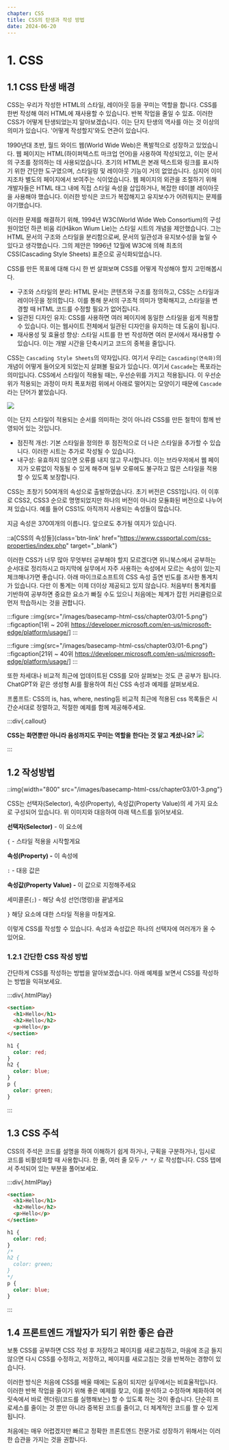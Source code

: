 ```yaml
---
chapter: CSS
title: CSS의 탄생과 작성 방법
date: 2024-06-20
---
```


# 1. CSS

## 1.1 CSS 탄생 배경

CSS는 우리가 작성한 HTML의 스타일, 레이아웃 등을 꾸미는 역할을 합니다. CSS를 한번 작성해 여러 HTML에 재사용할 수 있습니다. 반복 작업을 줄일 수 있죠. 이러한 CSS가 어떻게 탄생되었는지 알아보겠습니다. 이는 단지 탄생의 역사를 아는 것 이상의 의미가 있습니다. '어떻게 작성할지'와도 연관이 있습니다.

1990년대 초반, 월드 와이드 웹(World Wide Web)은 폭발적으로 성장하고 있었습니다. 웹 페이지는 HTML(하이퍼텍스트 마크업 언어)을 사용하여 작성되었고, 이는 문서의 구조를 정의하는 데 사용되었습니다. 초기의 HTML은 본래 텍스트와 링크를 표시하기 위한 간단한 도구였으며, 스타일링 및 레이아웃 기능이 거의 없었습니다. 심지어 이미지조차 별도의 페이지에서 보여주는 식이었습니다. 웹 페이지의 외관을 조절하기 위해 개발자들은 HTML 태그 내에 직접 스타일 속성을 삽입하거나, 복잡한 테이블 레이아웃을 사용해야 했습니다. 이러한 방식은 코드가 복잡해지고 유지보수가 어려워지는 문제를 야기했습니다.

이러한 문제를 해결하기 위해, 1994년 W3C(World Wide Web Consortium)의 구성원이었던 하콘 비움 리(Håkon Wium Lie)는 스타일 시트의 개념을 제안했습니다. 그는 HTML 문서의 구조와 스타일을 분리함으로써, 문서의 일관성과 유지보수성을 높일 수 있다고 생각했습니다. 그의 제안은 1996년 12월에 W3C에 의해 최초의 CSS(Cascading Style Sheets) 표준으로 공식화되었습니다.

CSS를 만든 목표에 대해 다시 한 번 살펴보며 CSS를 어떻게 작성해야 할지 고민해봅시다.

- 구조와 스타일의 분리: HTML 문서는 콘텐츠와 구조를 정의하고, CSS는 스타일과 레이아웃을 정의합니다. 이를 통해 문서의 구조적 의미가 명확해지고, 스타일을 변경할 때 HTML 코드를 수정할 필요가 없어집니다.
- 일관된 디자인 유지: CSS를 사용하면 여러 페이지에 동일한 스타일을 쉽게 적용할 수 있습니다. 이는 웹사이트 전체에서 일관된 디자인을 유지하는 데 도움이 됩니다.
- 재사용성 및 효율성 향상: 스타일 시트를 한 번 작성하면 여러 문서에서 재사용할 수 있습니다. 이는 개발 시간을 단축시키고 코드의 중복을 줄입니다.

CSS는 `Cascading Style Sheets`의 약자입니다. 여기서 우리는 `Cascading(연속화)`의 개념이 어떻게 들어오게 되었는지 살펴볼 필요가 있습니다. 여기서 `Cascade`는 폭포라는 의미입니다. CSS에서 스타일이 적용될 때는, 우선순위를 가지고 적용됩니다. 이 우선순위가 적용되는 과정이 마치 폭포처럼 위에서 아래로 떨어지는 모양이기 때문에 `Cascade`라는 단어가 붙었습니다.

![](/images/basecamp-html-css/chapter03/01-1.png)

이는 단지 스타일이 적용되는 순서를 의미하는 것이 아니라 CSS를 만든 철학이 함께 반영되어 있는 것입니다.

- 점진적 개선: 기본 스타일을 정의한 후 점진적으로 더 나은 스타일을 추가할 수 있습니다. 이러한 시트는 추가로 작성될 수 있습니다.
- 내구성: 유효하지 않으면 오류를 내지 않고 무시합니다. 이는 브라우저에서 웹 페이지가 오류없이 작동될 수 있게 해주며 일부 오류에도 불구하고 많은 스타일을 적용할 수 있도록 보장합니다.

CSS는 초창기 50여개의 속성으로 출발하였습니다. 초기 버전은 CSS1입니다. 이 이후로 CSS2, CSS3 순으로 명명되었지만 하나의 버전이 아니라 모듈화된 버전으로 나누어져 있습니다. 예를 들어 CSS1도 아직까지 사용되는 속성들이 많습니다.

지금 속성은 370여개의 이릅니다. 앞으로도 추가될 여지가 있습니다.

::a[CSS의 속성들]{class='btn-link' href="https://www.cssportal.com/css-properties/index.php" target="\_blank"}

이러한 CSS가 너무 많아 무엇부터 공부해야 할지 모르겠다면 위니북스에서 공부하는 순서대로 정리하시고 마지막에 실무에서 자주 사용하는 속성에서 모르는 속성이 있는지 체크해나가면 좋습니다. 아래 마이크로소프트의 CSS 속성 출연 빈도를 조사한 통계치가 있습니다. 다만 이 통계는 이제 더이상 제공되고 있지 않습니다. 처음부터 통계치를 기반하여 공부하면 중요한 요소가 빠질 수도 있으니 처음에는 체계가 잡힌 커리큘럼으로 먼저 학습하시는 것을 권합니다.

:::figure
::img{src="/images/basecamp-html-css/chapter03/01-5.png"}
::figcaption[1위 ~ 20위 https://developer.microsoft.com/en-us/microsoft-edge/platform/usage/]
:::

:::figure
::img{src="/images/basecamp-html-css/chapter03/01-6.png"}
::figcaption[21위 ~ 40위 https://developer.microsoft.com/en-us/microsoft-edge/platform/usage/]
:::

또한 차세대나 비교적 최근에 업데이트된 CSS를 모아 살펴보는 것도 큰 공부가 됩니다. ChatGPT와 같은 생성형 AI를 활용하여 최신 CSS 속성과 예제를 살펴보세요.

프롬프트: CSS의 is, has, where, nesting등 비교적 최근에 적용된 css 목록들은 시간순서대로 정렬하고, 적절한 예제를 함께 제공해주세요.

:::div{.callout}

**CSS는 화면뿐만 아니라 음성까지도 꾸미는 역할을 한다는 것 알고 계셨나요?**
![](/images/basecamp-html-css/chapter03/01-2.png)

:::

## 1.2 작성방법

::img{width="800" src="/images/basecamp-html-css/chapter03/01-3.png"}

CSS는 선택자(Selector), 속성(Property), 속성값(Property Value)의 세 가지 요소로 구성되어 있습니다. 위 이미지와 대응하여 아래 텍스트를 읽어보세요.

**선택자(Selector)** - 이 요소에

`{` - 스타일 적용을 시작할게요

**속성(Property) -** 이 속성에

`:` - 대응 값은

**속성값(Property Value) -** 이 값으로 지정해주세요

세미콜론(`;`) - 해당 속성 선언(명령)을 끝낼게요

`}` 해당 요소에 대한 스타일 적용을 마칠게요.

이렇게 CSS를 작성할 수 있습니다. 속성과 속성값은 하나의 선택자에 여러개가 올 수 있어요.

### 1.2.1 간단한 CSS 작성 방법

간단하게 CSS를 작성하는 방법을 알아보겠습니다. 아래 예제를 보면서 CSS를 작성하는 방법을 익혀보세요.

:::div{.htmlPlay}

```html
<section>
  <h1>Hello</h1>
  <h2>Hello</h2>
  <p>Hello</p>
</section>
```

```css
h1 {
  color: red;
}
h2 {
  color: blue;
}
p {
  color: green;
}
```

:::

## 1.3 CSS 주석

CSS의 주석은 코드를 설명을 하여 이해하기 쉽게 하거나, 구획을 구분하거나, 임시로 코드를 비활성화할 때 사용합니다. 한 줄, 여러 줄 모두 `/* */` 로 작성합니다. CSS 탭에서 주석되어 있는 부분을 풀어보세요.

:::div{.htmlPlay}

```html
<section>
  <h1>Hello</h1>
  <h2>Hello</h2>
  <p>Hello</p>
</section>
```

```css
h1 {
  color: red;
}
/*
h2 {
  color: green;
}
*/
p {
  color: blue;
}
```

:::

## 1.4 프론트엔드 개발자가 되기 위한 좋은 습관

보통 CSS를 공부하면 CSS 작성 후 저장하고 페이지를 새로고침하고, 마음에 조금 들지 않으면 다시 CSS를 수정하고, 저장하고, 페이지를 새로고침는 것을 반복하는 경향이 있습니다.

이러한 방식은 처음에 CSS를 배울 때에는 도움이 되지만 실무에서는 비효율적입니다. 이러한 반복 작업을 줄이기 위해 좋은 예제를 찾고, 이를 분석하고 수정하며 체화하여 머릿속에서 바로 렌더링(코드를 실행해보는) 할 수 있도록 하는 것이 좋습니다. 단순히 프로세스를 줄이는 것 뿐만 아니라 중복된 코드를 줄이고, 더 체계적인 코드를 짤 수 있게 됩니다.

처음에는 매우 어렵겠지만 빠르고 정확한 프론트엔드 전문가로 성장하기 위해서는 이러한 습관을 가지는 것을 권합니다.
